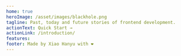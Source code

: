 ```yaml
---
home: true
heroImage: /asset/images/blackhole.png
tagline: Past, today and future stories of frontend development.
actionText: Quick Start →
actionLink: /introduction/
features:
footer: Made by Xiao Hanyu with ❤️
---
```

